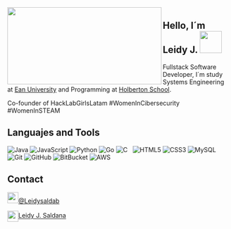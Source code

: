<img align="left" src="https://pbs.twimg.com/profile_banners/488065579/1551909206/1500x500" width=350 height=175>

<h2> Hello, I´m Leidy J. <img src="https://i.pinimg.com/originals/0e/3e/e5/0e3ee551876e1ad2a39f89e4adf9168a.gif" width="50"></h2>

Fullstack Software Developer, I´m study Systems Engineering at [Ean University](https://universidadean.edu.co/) and Programming at [Holberton School](https://www.holbertonschool.com/).

Co-founder of HackLabGirlsLatam #WomenInCibersecurity #WomenInSTEAM

## Languajes and Tools

![Java](https://img.shields.io/badge/-Java-black?logo=java&style=social)
![JavaScript](https://img.shields.io/badge/-JavaScript-black?logo=javascript&style=social)
![Python](https://img.shields.io/badge/-Python-black?logo=Python&style=social)
![Go](https://img.shields.io/badge/-Golang-black?logo=go&style=social)
![C](https://img.shields.io/badge/-C-black?logo=c&style=social)&nbsp;&nbsp;
![HTML5](https://img.shields.io/badge/-HTML5-black?logo=html5&style=social)
![CSS3](https://img.shields.io/badge/-CSS3-black?logo=css3&style=social)
![MySQL](https://img.shields.io/badge/-MySQL-black?logo=mysql&style=social)
![Git](https://img.shields.io/badge/-Git-black?logo=git&style=social)
![GitHub](https://img.shields.io/badge/-GitHub-black?logo=github&style=social)
![BitBucket](https://img.shields.io/badge/-Bitbucket-black?logo=bitbucket&style=social)
![AWS](https://img.shields.io/badge/-AWS-black?logo=amazon-aws&style=social)

## Contact

<img src="https://emoji.gg/assets/emoji/3423_twitter_gif.gif" width=25>[@Leidysaldab](https://twitter.com/leidysaldab)


<img align="center" src="https://i1.wp.com/www.owlishcommunications.com/thewisdomzone/wp-content/uploads/LINKEDIN-LOGO-2-Animated-Pulsating.gif?fit=500%2C500&ssl=1" width=25>[Leidy J. Saldana](https://www.linkedin.com/in/leidy-johana-saldana/)
